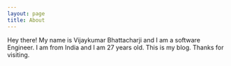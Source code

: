 ```yaml
---
layout: page
title: About
---
```


<p class="message">
  Hey there! My name is Vijaykumar Bhattacharji and I am a software Engineer. I am from India and I am 27 years old.
  This is my blog. Thanks for visiting.
</p>

